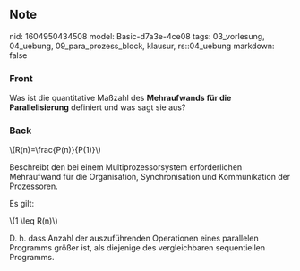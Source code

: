 ## Note
nid: 1604950434508
model: Basic-d7a3e-4ce08
tags: 03_vorlesung, 04_uebung, 09_para_prozess_block, klausur, rs::04_uebung
markdown: false

### Front
<p>Was ist die quantitative Maßzahl des <b>Mehraufwands für die
Parallelisierung</b> definiert und was sagt sie aus?

### Back
<p>\(R(n)=\frac{P(n)}{P(1)}\)
<p>Beschreibt den bei einem Multiprozessorsystem erforderlichen
Mehraufwand für die Organisation, Synchronisation und Kommunikation
der Prozessoren.
<p>Es gilt:
<p>\(1 \leq R(n)\)
<p>D. h. dass Anzahl der auszuführenden Operationen eines
parallelen Programms größer ist, als diejenige des vergleichbaren
sequentiellen Programms.
